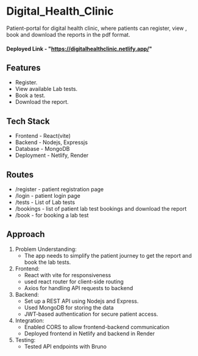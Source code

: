# Digital_Health_Clinic

 Patient-portal for digital health clinic, where patients can register, view , book and download the reports in the pdf format.

 #### Deployed Link - "https://digitalhealthclinic.netlify.app/"

 ## Features
 - Register.
 - View available Lab tests.
 - Book a test.
 - Download the report.

## Tech Stack
- Frontend - React(vite)
- Backend - Nodejs, Expressjs
- Database - MongoDB
- Deployment - Netlify, Render

## Routes
- /register - patient registration page
- /login - patient login page
- /tests - List of Lab tests
- /bookings - list of patient lab test bookings and download the report
- /book - for booking a lab test

## Approach

1. Problem Understanding:
   - The app needs to simplify the patient journey to get the report and book the lab tests.
2. Frontend:
   - React with vite for responsiveness
   - used react router for client-side routing
   - Axios for handling API requests to backend
3. Backend:
   - Set up a REST API using Nodejs and Express.
   - Used MongoDB for storing the data
   - JWT-based authentication for secure patient access.
4. Integration:
   - Enabled CORS to allow frontend-backend communication
   - Deployed frontend in Netlify and backend in Render
5. Testing:
   - Tested API endpoints with Bruno
